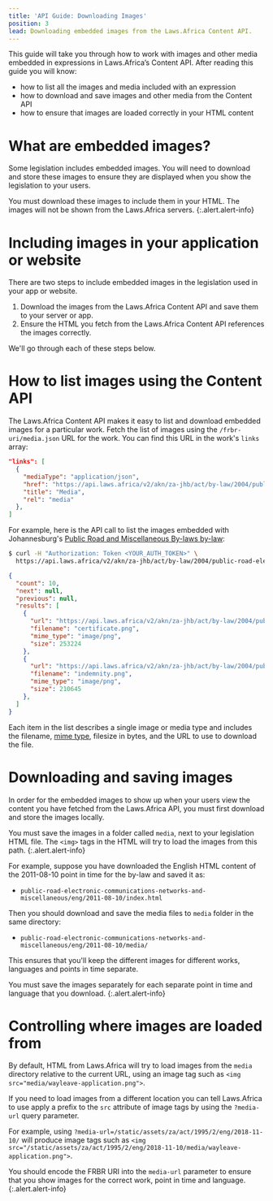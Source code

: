 ```yaml
---
title: 'API Guide: Downloading Images'
position: 3
lead: Downloading embedded images from the Laws.Africa Content API.
---
```


This guide will take you through how to work with images and other media embedded in expressions in Laws.Africa’s Content API. After reading this guide you will know:

* how to list all the images and media included with an expression
* how to download and save images and other media from the Content API
* how to ensure that images are loaded correctly in your HTML content

# What are embedded images?

Some legislation includes embedded images. You will need to download and store these images to ensure they are displayed when you show the legislation to your users.

You must download these images to include them in your HTML. The images will not be shown from the Laws.Africa servers.
{:.alert.alert-info}

# Including images in your application or website

There are two steps to include embedded images in the legislation used in your app or website.

1. Download the images from the Laws.Africa Content API and save them to your server or app.
2. Ensure the HTML you fetch from the Laws.Africa Content API references the images correctly.

We'll go through each of these steps below.

# How to list images using the Content API

The Laws.Africa Content API makes it easy to list and download embedded images for a particular work. Fetch the list of images using the `/frbr-uri/media.json` URL for the work. You can find this URL in the work's `links` array:

```json
"links": [
  {
    "mediaType": "application/json",
    "href": "https://api.laws.africa/v2/akn/za-jhb/act/by-law/2004/public-road-electronic-communications-networks-and-miscellaneous/eng/media.json",
    "title": "Media",
    "rel": "media"
  },
]
```

For example, here is the API call to list the images embedded with Johannesburg's [Public Road and Miscellaneous By-laws by-law](https://openbylaws.org.za/za-jhb/act/by-law/2004/public-road-electronic-communications-networks-and-miscellaneous/eng/):

```bash
$ curl -H "Authorization: Token <YOUR_AUTH_TOKEN>" \
  https://api.laws.africa/v2/akn/za-jhb/act/by-law/2004/public-road-electronic-communications-networks-and-miscellaneous/media.json
```

```json
{
  "count": 10,
  "next": null,
  "previous": null,
  "results": [
    {
      "url": "https://api.laws.africa/v2/akn/za-jhb/act/by-law/2004/public-road-electronic-communications-networks-and-miscellaneous/eng@2011-08-10/media/certificate.png",
      "filename": "certificate.png",
      "mime_type": "image/png",
      "size": 253224
    },
    {
      "url": "https://api.laws.africa/v2/akn/za-jhb/act/by-law/2004/public-road-electronic-communications-networks-and-miscellaneous/eng@2011-08-10/media/indemnity.png",
      "filename": "indemnity.png",
      "mime_type": "image/png",
      "size": 210645
    },
  ]
}
```

Each item in the list describes a single image or media type and includes the filename, [mime type](https://en.wikipedia.org/wiki/Media_type), filesize in bytes, and the URL to use to download the file.

# Downloading and saving images

In order for the embedded images to show up when your users view the content you have fetched from the Laws.Africa API, you must first download and store the images
locally.

You must save the images in a folder called `media`, next to your legislation HTML file. The `<img>` tags in the HTML will try to load the images from this path.
{:.alert.alert-info}

For example, suppose you have downloaded the English HTML content of the 2011-08-10 point in time for the by-law and saved it as:

* `public-road-electronic-communications-networks-and-miscellaneous/eng/2011-08-10/index.html`

Then you should download and save the media files to `media` folder in the same directory:

* `public-road-electronic-communications-networks-and-miscellaneous/eng/2011-08-10/media/`

This ensures that you'll keep the different images for different works, languages and points in time separate.

You must save the images separately for each separate point in time and language that you download.
{:.alert.alert-info}

# Controlling where images are loaded from

By default, HTML from Laws.Africa will try to load images from the `media` directory relative to the current URL, using an image tag such as `<img src="media/wayleave-application.png">`.

If you need to load images from a different location you can tell Laws.Africa to use apply a prefix to the `src` attribute of image tags by using the `?media-url` query parameter.

For example, using `?media-url=/static/assets/za/act/1995/2/eng/2018-11-10/` will produce image tags such as `<img src="/static/assets/za/act/1995/2/eng/2018-11-10/media/wayleave-application.png">`.

You should encode the FRBR URI into the `media-url` parameter to ensure that you show images for the correct work, point in time and language.
{:.alert.alert-info}
